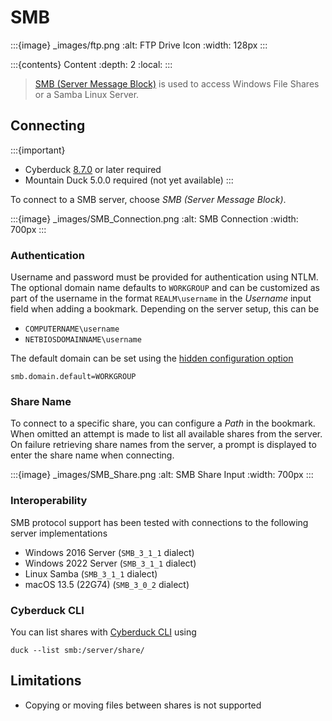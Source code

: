 SMB
====

:::{image} _images/ftp.png
:alt: FTP Drive Icon
:width: 128px
:::

:::{contents} Content
:depth: 2
:local:
:::

> [SMB (Server Message Block)](https://en.wikipedia.org/wiki/Server_Message_Block) is used to access Windows File Shares or a Samba Linux Server.

## Connecting

:::{important}
* Cyberduck [8.7.0](https://cyberduck.io/changelog/) or later required
* Mountain Duck 5.0.0 required (not yet available)
:::

To connect to a SMB server, choose _SMB (Server Message Block)_.

:::{image} _images/SMB_Connection.png
:alt: SMB Connection
:width: 700px
:::

### Authentication

Username and password must be provided for authentication using NTLM. The optional domain name defaults to `WORKGROUP` and can be customized as part of the username in the format `REALM\username` in the _Username_ input field when adding a bookmark. Depending on the server setup, this can be
- `COMPUTERNAME\username`
- `NETBIOSDOMAINNAME\username`

The default domain can be set using the [hidden configuration option](../tutorials/hidden_properties.md)
    
    smb.domain.default=WORKGROUP

### Share Name

To connect to a specific share, you can configure a _Path_ in the bookmark. When omitted an attempt is made to list all available shares from the server. On failure retrieving share names from the server, a prompt is displayed to enter the share name when connecting.

:::{image} _images/SMB_Share.png
:alt: SMB Share Input
:width: 700px
:::

### Interoperability

SMB protocol support has been tested with connections to the following server implementations
- Windows 2016 Server (`SMB_3_1_1` dialect)
- Windows 2022 Server (`SMB_3_1_1` dialect)
- Linux Samba (`SMB_3_1_1` dialect)
- macOS 13.5 (22G74) (`SMB_3_0_2` dialect)

### Cyberduck CLI

You can list shares with [Cyberduck CLI](https://duck.sh/) using

```
duck --list smb:/server/share/
```

## Limitations

- Copying or moving files between shares is not supported